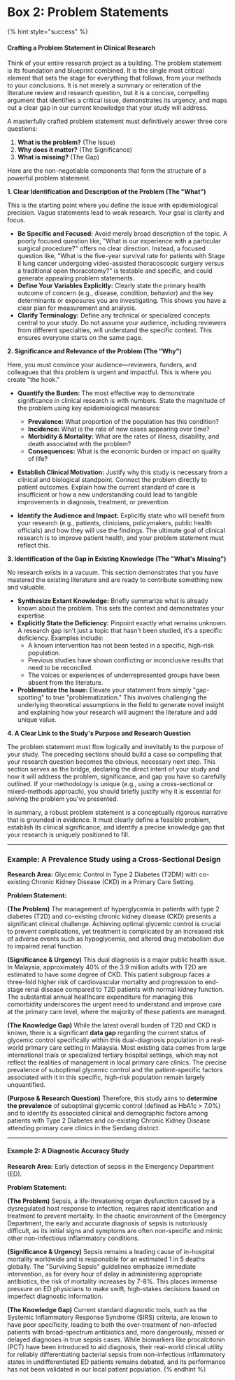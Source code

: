 # Box 2: Problem Statements

{% hint style="success" %}
#### Crafting a Problem Statement in Clinical Research

Think of your entire research project as a building. The problem statement is its foundation and blueprint combined. It is the single most critical element that sets the stage for everything that follows, from your methods to your conclusions. It is not merely a summary or reiteration of the literature review and research question, but it is a concise, compelling argument that identifies a critical issue, demonstrates its urgency, and maps out a clear gap in our current knowledge that your study will address.

A masterfully crafted problem statement must definitively answer three core questions:

1. **What is the problem?** (The Issue)
2. **Why does it matter?** (The Significance)
3. **What is missing?** (The Gap)

Here are the non-negotiable components that form the structure of a powerful problem statement.


**1. Clear Identification and Description of the Problem (The "What")**

This is the starting point where you define the issue with epidemiological precision. Vague statements lead to weak research. Your goal is clarity and focus.

* **Be Specific and Focused:** Avoid merely broad description of the topic. A poorly focused question like, "What is our experience with a particular surgical procedure?" offers no clear direction. Instead, a focused question like, "What is the five-year survival rate for patients with Stage II lung cancer undergoing video-assisted thoracoscopic surgery versus a traditional open thoracotomy?" is testable and specific, and could generate appealing problem statements.
* **Define Your Variables Explicitly:** Clearly state the primary health outcome of concern (e.g., disease, condition, behavior) and the key determinants or exposures you are investigating. This shows you have a clear plan for measurement and analysis.
* **Clarify Terminology:** Define any technical or specialized concepts central to your study. Do not assume your audience, including reviewers from different specialties, will understand the specific context. This ensures everyone starts on the same page.


**2. Significance and Relevance of the Problem (The "Why")**

Here, you must convince your audience—reviewers, funders, and colleagues that this problem is urgent and impactful. This is where you create "the hook."

* **Quantify the Burden:** The most effective way to demonstrate significance in clinical research is with numbers. State the magnitude of the problem using key epidemiological measures:
  * **Prevalence:** What proportion of the population has this condition?
  * **Incidence:** What is the rate of new cases appearing over time?
  * **Morbidity & Mortality:** What are the rates of illness, disability, and death associated with the problem?
  * **Consequences:** What is the economic burden or impact on quality of life?
    
* **Establish Clinical Motivation:** Justify why this study is necessary from a clinical and biological standpoint. Connect the problem directly to patient outcomes. Explain how the current standard of care is insufficient or how a new understanding could lead to tangible improvements in diagnosis, treatment, or prevention.
  
* **Identify the Audience and Impact:** Explicitly state who will benefit from your research (e.g., patients, clinicians, policymakers, public health officials) and how they will use the findings. The ultimate goal of clinical research is to improve patient health, and your problem statement must reflect this.


**3. Identification of the Gap in Existing Knowledge (The "What's Missing")**

No research exists in a vacuum. This section demonstrates that you have mastered the existing literature and are ready to contribute something new and valuable.

* **Synthesize Extant Knowledge:** Briefly summarize what is already known about the problem. This sets the context and demonstrates your expertise.
* **Explicitly State the Deficiency:** Pinpoint exactly what remains unknown. A research gap isn't just a topic that hasn't been studied, it's a specific deficiency. Examples include:
  * A known intervention has not been tested in a specific, high-risk population.
  * Previous studies have shown conflicting or inconclusive results that need to be reconciled.
  * The voices or experiences of underrepresented groups have been absent from the literature.
* **Problematize the Issue:** Elevate your statement from simply "gap-spotting" to true "problematization." This involves challenging the underlying theoretical assumptions in the field to generate novel insight and explaining how your research will augment the literature and add unique value.


**4. A Clear Link to the Study's Purpose and Research Question**

The problem statement must flow logically and inevitably to the purpose of your study. The preceding sections should build a case so compelling that your research question becomes the obvious, necessary next step. This section serves as the bridge, declaring the direct intent of your study and how it will address the problem, significance, and gap you have so carefully outlined. If your methodology is unique (e.g., using a cross-sectional or mixed-methods approach), you should briefly justify why it is essential for solving the problem you've presented.

In summary, a robust problem statement is a conceptually rigorous narrative that is grounded in evidence. It must clearly define a feasible problem, establish its clinical significance, and identify a precise knowledge gap that your research is uniquely positioned to fill.

***

### **Example: A Prevalence Study using a Cross-Sectional Design**

**Research Area:** Glycemic Control in Type 2 Diabetes (T2DM) with co-existing Chronic Kidney Disease (CKD) in a Primary Care Setting.

**Problem Statement:**

**(The Problem)**
The management of hyperglycemia in patients with type 2 diabetes (T2D) and co-existing chronic kidney disease (CKD) presents a significant clinical challenge. Achieving optimal glycemic control is crucial to prevent complications, yet treatment is complicated by an increased risk of adverse events such as hypoglycemia, and altered drug metabolism due to impaired renal function.

**(Significance & Urgency)**
This dual diagnosis is a major public health issue. In Malaysia, approximately 40% of the 3.9 million adults with T2D are estimated to have some degree of CKD. This patient subgroup faces a three-fold higher risk of cardiovascular mortality and progression to end-stage renal disease compared to T2D patients with normal kidney function. The substantial annual healthcare expenditure for managing this comorbidity underscores the urgent need to understand and improve care at the primary care level, where the majority of these patients are managed.

**(The Knowledge Gap)**
While the latest overall burden of T2D and CKD is known, there is a significant **data gap** regarding the current status of glycemic control specifically within this dual-diagnosis population in a real-world primary care setting in Malaysia. Most existing data comes from large international trials or specialized tertiary hospital settings, which may not reflect the realities of management in local primary care clinics. The precise prevalence of suboptimal glycemic control and the patient-specific factors associated with it in this specific, high-risk population remain largely unquantified.

**(Purpose & Research Question)**
Therefore, this study aims to **determine the prevalence** of suboptimal glycemic control (defined as HbA1c > 7.0%) and to identify its associated clinical and demographic factors among patients with Type 2 Diabetes and co-existing Chronic Kidney Disease attending primary care clinics in the Serdang district.

***

#### Example 2: A Diagnostic Accuracy Study

**Research Area:** Early detection of sepsis in the Emergency Department (ED).

**Problem Statement:**

**(The Problem)** Sepsis, a life-threatening organ dysfunction caused by a dysregulated host response to infection, requires rapid identification and treatment to prevent mortality. In the chaotic environment of the Emergency Department, the early and accurate diagnosis of sepsis is notoriously difficult, as its initial signs and symptoms are often non-specific and mimic other non-infectious inflammatory conditions.

**(Significance & Urgency)** Sepsis remains a leading cause of in-hospital mortality worldwide and is responsible for an estimated 1 in 5 deaths globally. The "Surviving Sepsis" guidelines emphasize immediate intervention, as for every hour of delay in administering appropriate antibiotics, the risk of mortality increases by 7-8%. This places immense pressure on ED physicians to make swift, high-stakes decisions based on imperfect diagnostic information.

**(The Knowledge Gap)** Current standard diagnostic tools, such as the Systemic Inflammatory Response Syndrome (SIRS) criteria, are known to have poor specificity, leading to both the over-treatment of non-infected patients with broad-spectrum antibiotics and, more dangerously, missed or delayed diagnoses in true sepsis cases. While biomarkers like procalcitonin (PCT) have been introduced to aid diagnosis, their real-world clinical utility for reliably differentiating bacterial sepsis from non-infectious inflammatory states in undifferentiated ED patients remains debated, and its performance has not been validated in our local patient population.
{% endhint %}
